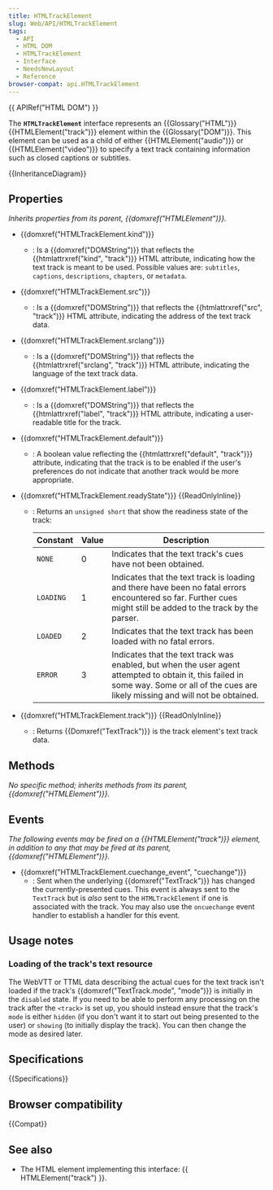 ```yaml
---
title: HTMLTrackElement
slug: Web/API/HTMLTrackElement
tags:
  - API
  - HTML DOM
  - HTMLTrackElement
  - Interface
  - NeedsNewLayout
  - Reference
browser-compat: api.HTMLTrackElement
---
```

{{ APIRef("HTML DOM") }}

The **`HTMLTrackElement`** interface represents an {{Glossary("HTML")}} {{HTMLElement("track")}} element within the {{Glossary("DOM")}}. This element can be used as a child of either {{HTMLElement("audio")}} or {{HTMLElement("video")}} to specify a text track containing information such as closed captions or subtitles.

{{InheritanceDiagram}}

## Properties

_Inherits properties from its parent, {{domxref("HTMLElement")}}._

- {{domxref("HTMLTrackElement.kind")}}
  - : Is a {{domxref("DOMString")}} that reflects the {{htmlattrxref("kind", "track")}} HTML attribute, indicating how the text track is meant to be used. Possible values are: `subtitles`, `captions`, `descriptions`, `chapters`, or `metadata`.
- {{domxref("HTMLTrackElement.src")}}
  - : Is a {{domxref("DOMString")}} that reflects the {{htmlattrxref("src", "track")}} HTML attribute, indicating the address of the text track data.
- {{domxref("HTMLTrackElement.srclang")}}
  - : Is a {{domxref("DOMString")}} that reflects the {{htmlattrxref("srclang", "track")}} HTML attribute, indicating the language of the text track data.
- {{domxref("HTMLTrackElement.label")}}
  - : Is a {{domxref("DOMString")}} that reflects the {{htmlattrxref("label", "track")}} HTML attribute, indicating a user-readable title for the track.
- {{domxref("HTMLTrackElement.default")}}
  - : A boolean value reflecting the {{htmlattrxref("default", "track")}} attribute, indicating that the track is to be enabled if the user's preferences do not indicate that another track would be more appropriate.
- {{domxref("HTMLTrackElement.readyState")}} {{ReadOnlyInline}}

  - : Returns  an `unsigned short` that show the readiness state of the track:

    | Constant  | Value | Description                                                                                                                                                                              |
    | --------- | ----- | ---------------------------------------------------------------------------------------------------------------------------------------------------------------------------------------- |
    | `NONE`    | 0     | Indicates that the text track's cues have not been obtained.                                                                                                                             |
    | `LOADING` | 1     | Indicates that the text track is loading and there have been no fatal errors encountered so far. Further cues might still be added to the track by the parser.                           |
    | `LOADED`  | 2     | Indicates that the text track has been loaded with no fatal errors.                                                                                                                      |
    | `ERROR`   | 3     | Indicates that the text track was enabled, but when the user agent attempted to obtain it, this failed in some way. Some or all of the cues are likely missing and will not be obtained. |

- {{domxref("HTMLTrackElement.track")}} {{ReadOnlyInline}}
  - : Returns {{Domxref("TextTrack")}} is the track element's text track data.

## Methods

_No specific method; inherits methods from its parent, {{domxref("HTMLElement")}}._

## Events

_The following events may be fired on a {{HTMLElement("track")}} element, in addition to any that may be fired at its parent, {{domxref("HTMLElement")}}._

- {{domxref("HTMLTrackElement.cuechange_event", "cuechange")}}
  - : Sent when the underlying {{domxref("TextTrack")}} has changed the currently-presented cues. This event is always sent to the `TextTrack` but is _also_ sent to the `HTMLTrackElement` if one is associated with the track.
    You may also use the `oncuechange` event handler to establish a handler for this event.

## Usage notes

### Loading of the track's text resource

The WebVTT or TTML data describing the actual cues for the text track isn't loaded if the track's {{domxref("TextTrack.mode", "mode")}} is initially in the `disabled` state. If you need to be able to perform any processing on the track after the `<track>` is set up, you should instead ensure that the track's `mode` is either `hidden` (if you don't want it to start out being presented to the user) or `showing` (to initially display the track). You can then change the mode as desired later.

## Specifications

{{Specifications}}

## Browser compatibility

{{Compat}}

## See also

- The HTML element implementing this interface: {{ HTMLElement("track") }}.
